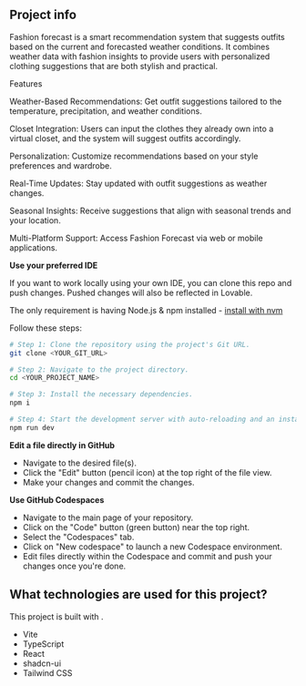 

## Project info

Fashion forecast is a smart recommendation system that suggests outfits based on the current and forecasted weather conditions. It combines weather data with fashion insights to provide users with personalized clothing suggestions that are both stylish and practical.

Features

Weather-Based Recommendations: Get outfit suggestions tailored to the temperature, precipitation, and weather conditions.

Closet Integration: Users can input the clothes they already own into a virtual closet, and the system will suggest outfits accordingly.

Personalization: Customize recommendations based on your style preferences and wardrobe.

Real-Time Updates: Stay updated with outfit suggestions as weather changes.

Seasonal Insights: Receive suggestions that align with seasonal trends and your location.

Multi-Platform Support: Access Fashion Forecast via web or mobile applications.

**Use your preferred IDE**

If you want to work locally using your own IDE, you can clone this repo and push changes. Pushed changes will also be reflected in Lovable.

The only requirement is having Node.js & npm installed - [install with nvm](https://github.com/nvm-sh/nvm#installing-and-updating)

Follow these steps:

```sh
# Step 1: Clone the repository using the project's Git URL.
git clone <YOUR_GIT_URL>

# Step 2: Navigate to the project directory.
cd <YOUR_PROJECT_NAME>

# Step 3: Install the necessary dependencies.
npm i

# Step 4: Start the development server with auto-reloading and an instant preview.
npm run dev
```

**Edit a file directly in GitHub**

- Navigate to the desired file(s).
- Click the "Edit" button (pencil icon) at the top right of the file view.
- Make your changes and commit the changes.

**Use GitHub Codespaces**

- Navigate to the main page of your repository.
- Click on the "Code" button (green button) near the top right.
- Select the "Codespaces" tab.
- Click on "New codespace" to launch a new Codespace environment.
- Edit files directly within the Codespace and commit and push your changes once you're done.

## What technologies are used for this project?

This project is built with .

- Vite
- TypeScript
- React
- shadcn-ui
- Tailwind CSS




